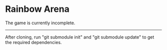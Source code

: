 Rainbow Arena
=============
The game is currently incomplete.

---

After cloning, run "git submodule init" and "git submodule update" to get the required dependencies.
